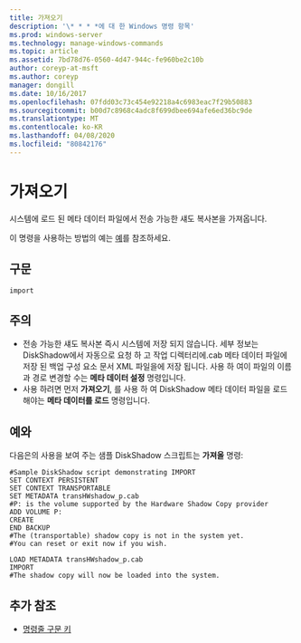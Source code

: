 ```yaml
---
title: 가져오기
description: '\* * * *에 대 한 Windows 명령 항목'
ms.prod: windows-server
ms.technology: manage-windows-commands
ms.topic: article
ms.assetid: 7bd78d76-0560-4d47-944c-fe960be2c10b
author: coreyp-at-msft
ms.author: coreyp
manager: dongill
ms.date: 10/16/2017
ms.openlocfilehash: 07fdd03c73c454e92218a4c6983eac7f29b50883
ms.sourcegitcommit: b00d7c8968c4adc8f699dbee694afe6ed36bc9de
ms.translationtype: MT
ms.contentlocale: ko-KR
ms.lasthandoff: 04/08/2020
ms.locfileid: "80842176"
---
```

# <a name="import"></a>가져오기



시스템에 로드 된 메타 데이터 파일에서 전송 가능한 섀도 복사본을 가져옵니다.

이 명령을 사용하는 방법의 예는 [예](#BKMK_examples)를 참조하세요.

## <a name="syntax"></a>구문

```
import
```

## <a name="remarks"></a>주의

-   전송 가능한 섀도 복사본 즉시 시스템에 저장 되지 않습니다. 세부 정보는 DiskShadow에서 자동으로 요청 하 고 작업 디렉터리에.cab 메타 데이터 파일에 저장 된 백업 구성 요소 문서 XML 파일을에 저장 됩니다. 사용 하 여이 파일의 이름과 경로 변경할 수는 **메타 데이터 설정** 명령입니다.
-   사용 하려면 먼저 **가져오기**, 를 사용 하 여 DiskShadow 메타 데이터 파일을 로드 해야는 **메타 데이터를 로드** 명령입니다.

## <a name="examples"></a><a name=BKMK_examples></a>예와

다음은의 사용을 보여 주는 샘플 DiskShadow 스크립트는 **가져올** 명령:
```
#Sample DiskShadow script demonstrating IMPORT
SET CONTEXT PERSISTENT
SET CONTEXT TRANSPORTABLE
SET METADATA transHWshadow_p.cab
#P: is the volume supported by the Hardware Shadow Copy provider
ADD VOLUME P:
CREATE
END BACKUP
#The (transportable) shadow copy is not in the system yet.
#You can reset or exit now if you wish.

LOAD METADATA transHWshadow_p.cab
IMPORT
#The shadow copy will now be loaded into the system.
```

## <a name="additional-references"></a>추가 참조

- [명령줄 구문 키](command-line-syntax-key.md)